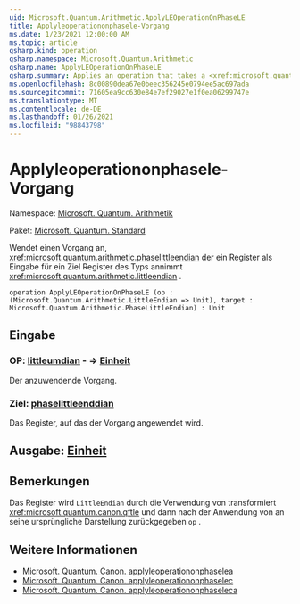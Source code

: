 ```yaml
---
uid: Microsoft.Quantum.Arithmetic.ApplyLEOperationOnPhaseLE
title: Applyleoperationonphasele-Vorgang
ms.date: 1/23/2021 12:00:00 AM
ms.topic: article
qsharp.kind: operation
qsharp.namespace: Microsoft.Quantum.Arithmetic
qsharp.name: ApplyLEOperationOnPhaseLE
qsharp.summary: Applies an operation that takes a <xref:microsoft.quantum.arithmetic.phaselittleendian> register as input on a target register of type <xref:microsoft.quantum.arithmetic.littleendian>.
ms.openlocfilehash: 8c00890dea67e0beec356245e0794ee5ac697ada
ms.sourcegitcommit: 71605ea9cc630e84e7ef29027e1f0ea06299747e
ms.translationtype: MT
ms.contentlocale: de-DE
ms.lasthandoff: 01/26/2021
ms.locfileid: "98843798"
---
```

# <a name="applyleoperationonphasele-operation"></a>Applyleoperationonphasele-Vorgang

Namespace: [Microsoft. Quantum. Arithmetik](xref:Microsoft.Quantum.Arithmetic)

Paket: [Microsoft. Quantum. Standard](https://nuget.org/packages/Microsoft.Quantum.Standard)


Wendet einen Vorgang an, <xref:microsoft.quantum.arithmetic.phaselittleendian> der ein Register als Eingabe für ein Ziel Register des Typs annimmt <xref:microsoft.quantum.arithmetic.littleendian> .

```qsharp
operation ApplyLEOperationOnPhaseLE (op : (Microsoft.Quantum.Arithmetic.LittleEndian => Unit), target : Microsoft.Quantum.Arithmetic.PhaseLittleEndian) : Unit
```


## <a name="input"></a>Eingabe

### <a name="op--littleendian--unit"></a>OP: [littleumdian](xref:Microsoft.Quantum.Arithmetic.LittleEndian) - => [Einheit](xref:microsoft.quantum.lang-ref.unit) 

Der anzuwendende Vorgang.


### <a name="target--phaselittleendian"></a>Ziel: [phaselittleenddian](xref:Microsoft.Quantum.Arithmetic.PhaseLittleEndian)

Das Register, auf das der Vorgang angewendet wird.



## <a name="output--unit"></a>Ausgabe: [Einheit](xref:microsoft.quantum.lang-ref.unit)



## <a name="remarks"></a>Bemerkungen

Das Register wird `LittleEndian` durch die Verwendung von transformiert <xref:microsoft.quantum.canon.qftle> und dann nach der Anwendung von an seine ursprüngliche Darstellung zurückgegeben `op` .

## <a name="see-also"></a>Weitere Informationen

- [Microsoft. Quantum. Canon. applyleoperationonphaselea](xref:Microsoft.Quantum.Canon.ApplyLEOperationonPhaseLEA)
- [Microsoft. Quantum. Canon. applyleoperationonphaselec](xref:Microsoft.Quantum.Canon.ApplyLEOperationonPhaseLEC)
- [Microsoft. Quantum. Canon. applyleoperationonphaseleca](xref:Microsoft.Quantum.Canon.ApplyLEOperationonPhaseLECA)